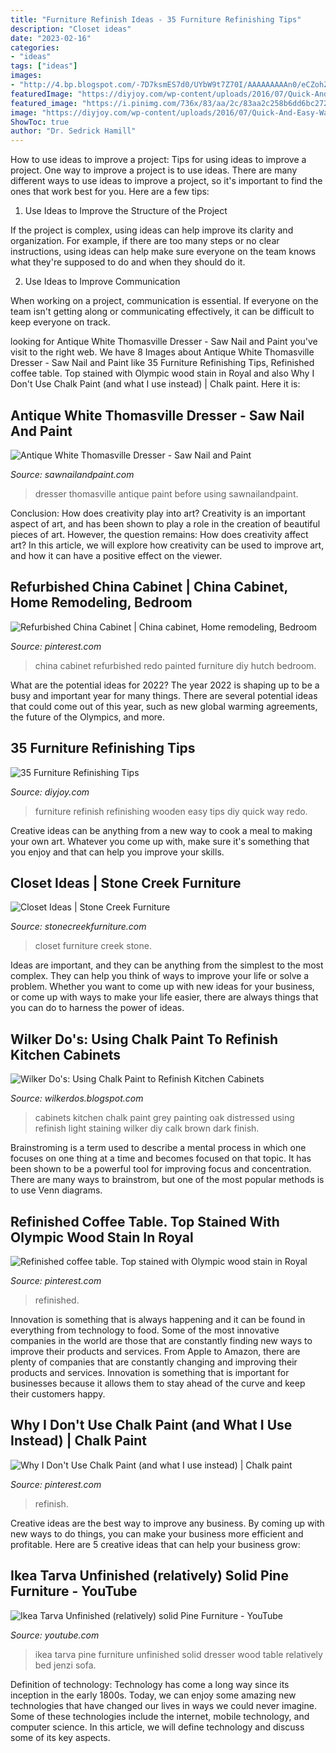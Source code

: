 ```yaml
---
title: "Furniture Refinish Ideas - 35 Furniture Refinishing Tips"
description: "Closet ideas"
date: "2023-02-16"
categories:
- "ideas"
tags: ["ideas"]
images:
- "http://4.bp.blogspot.com/-7D7ksmES7d0/UYbW9t7Z70I/AAAAAAAAAn0/eCZohZcrS8w/s1600/IMG_3038.JPG"
featuredImage: "https://diyjoy.com/wp-content/uploads/2016/07/Quick-And-Easy-Way-To-Refinish-Wooden-Furniture.jpg"
featured_image: "https://i.pinimg.com/736x/83/aa/2c/83aa2c258b6dd6bc272cb6df9eba8ff3.jpg"
image: "https://diyjoy.com/wp-content/uploads/2016/07/Quick-And-Easy-Way-To-Refinish-Wooden-Furniture.jpg"
ShowToc: true
author: "Dr. Sedrick Hamill"
---
```



How to use ideas to improve a project: Tips for using ideas to improve a project.
One way to improve a project is to use ideas. There are many different ways to use ideas to improve a project, so it's important to find the ones that work best for you. Here are a few tips:
1. Use Ideas to Improve the Structure of the Project

If the project is complex, using ideas can help improve its clarity and organization. For example, if there are too many steps or no clear instructions, using ideas can help make sure everyone on the team knows what they're supposed to do and when they should do it.

2. Use Ideas to Improve Communication

When working on a project, communication is essential. If everyone on the team isn't getting along or communicating effectively, it can be difficult to keep everyone on track.

	

		
looking for Antique White Thomasville Dresser - Saw Nail and Paint you've visit to the right web. We have 8 Images about Antique White Thomasville Dresser - Saw Nail and Paint like 35 Furniture Refinishing Tips, Refinished coffee table. Top stained with Olympic wood stain in Royal and also Why I Don&#039;t Use Chalk Paint (and what I use instead) | Chalk paint. Here it is:
		
    
## Antique White Thomasville Dresser - Saw Nail And Paint

<img loading=lazy src="http://www.sawnailandpaint.com/wp-content/uploads/2015/01/white-thomasville-dresser-1.jpg?w=660" onerror="this.onerror=null;this.src='https://tse2.mm.bing.net/th?id=OIP.nK4rCztY0rcJGu75CpASgQHaG3&amp;pid=15.1';" alt="Antique White Thomasville Dresser - Saw Nail and Paint">

_Source: sawnailandpaint.com_

>dresser thomasville antique paint before using sawnailandpaint. 

	

Conclusion: How does creativity play into art?
Creativity is an important aspect of art, and has been shown to play a role in the creation of beautiful pieces of art. However, the question remains: How does creativity affect art? In this article, we will explore how creativity can be used to improve art, and how it can have a positive effect on the viewer.

    
## Refurbished China Cabinet | China Cabinet, Home Remodeling, Bedroom

<img loading=lazy src="https://i.pinimg.com/736x/76/70/33/767033770da5a74dc06dd383577ccaea.jpg" onerror="this.onerror=null;this.src='https://tse4.mm.bing.net/th?id=OIP.lAUYyGXsrE4qWC8PtP8zXgHaJ3&amp;pid=15.1';" alt="Refurbished China Cabinet | China cabinet, Home remodeling, Bedroom">

_Source: pinterest.com_

>china cabinet refurbished redo painted furniture diy hutch bedroom. 

	

What are the potential ideas for 2022?
The year 2022 is shaping up to be a busy and important year for many things. There are several potential ideas that could come out of this year, such as new global warming agreements, the future of the Olympics, and more.

    
## 35 Furniture Refinishing Tips

<img loading=lazy src="https://diyjoy.com/wp-content/uploads/2016/07/Quick-And-Easy-Way-To-Refinish-Wooden-Furniture.jpg" onerror="this.onerror=null;this.src='https://tse1.mm.bing.net/th?id=OIP.MAWaddVb6xuZktKNKssCwAHaQS&amp;pid=15.1';" alt="35 Furniture Refinishing Tips">

_Source: diyjoy.com_

>furniture refinish refinishing wooden easy tips diy quick way redo. 

	

Creative ideas can be anything from a new way to cook a meal to making your own art. Whatever you come up with, make sure it's something that you enjoy and that can help you improve your skills.

    
## Closet Ideas | Stone Creek Furniture

<img loading=lazy src="https://stonecreekfurniture.com/wp-content/uploads/custom-closet-modern-white-768x1024.jpg" onerror="this.onerror=null;this.src='https://tse4.mm.bing.net/th?id=OIP.HvyvpeCkg06AgWjcP--VBAHaJ4&amp;pid=15.1';" alt="Closet Ideas | Stone Creek Furniture">

_Source: stonecreekfurniture.com_

>closet furniture creek stone. 

	

Ideas are important, and they can be anything from the simplest to the most complex. They can help you think of ways to improve your life or solve a problem. Whether you want to come up with new ideas for your business, or come up with ways to make your life easier, there are always things that you can do to harness the power of ideas.

    
## Wilker Do&#039;s: Using Chalk Paint To Refinish Kitchen Cabinets

<img loading=lazy src="http://4.bp.blogspot.com/-7D7ksmES7d0/UYbW9t7Z70I/AAAAAAAAAn0/eCZohZcrS8w/s1600/IMG_3038.JPG" onerror="this.onerror=null;this.src='https://tse2.mm.bing.net/th?id=OIP.ZjTdHTWzu2fSgwUXcBAbpAHaFj&amp;pid=15.1';" alt="Wilker Do&#039;s: Using Chalk Paint to Refinish Kitchen Cabinets">

_Source: wilkerdos.blogspot.com_

>cabinets kitchen chalk paint grey painting oak distressed using refinish light staining wilker diy calk brown dark finish. 

	

Brainstroming is a term used to describe a mental process in which one focuses on one thing at a time and becomes focused on that topic. It has been shown to be a powerful tool for improving focus and concentration. There are many ways to brainstrom, but one of the most popular methods is to use Venn diagrams.

    
## Refinished Coffee Table. Top Stained With Olympic Wood Stain In Royal

<img loading=lazy src="https://i.pinimg.com/736x/bd/00/0f/bd000fd3e77f387938afc637634d05f8.jpg" onerror="this.onerror=null;this.src='https://tse4.mm.bing.net/th?id=OIP.xeLpRiCdAXscLYc2oAa8egHaHa&amp;pid=15.1';" alt="Refinished coffee table. Top stained with Olympic wood stain in Royal">

_Source: pinterest.com_

>refinished. 

	

Innovation is something that is always happening and it can be found in everything from technology to food. Some of the most innovative companies in the world are those that are constantly finding new ways to improve their products and services. From Apple to Amazon, there are plenty of companies that are constantly changing and improving their products and services. Innovation is something that is important for businesses because it allows them to stay ahead of the curve and keep their customers happy.

    
## Why I Don&#039;t Use Chalk Paint (and What I Use Instead) | Chalk Paint

<img loading=lazy src="https://i.pinimg.com/736x/83/aa/2c/83aa2c258b6dd6bc272cb6df9eba8ff3.jpg" onerror="this.onerror=null;this.src='https://tse3.mm.bing.net/th?id=OIP.lWoGNY3JW-aYxS9SDUhtIAHaLG&amp;pid=15.1';" alt="Why I Don&#039;t Use Chalk Paint (and what I use instead) | Chalk paint">

_Source: pinterest.com_

>refinish. 

	

Creative ideas are the best way to improve any business. By coming up with new ways to do things, you can make your business more efficient and profitable. Here are 5 creative ideas that can help your business grow: 

    
## Ikea Tarva Unfinished (relatively) Solid Pine Furniture - YouTube

<img loading=lazy src="http://i.ytimg.com/vi/vUnC04MPezU/maxresdefault.jpg" onerror="this.onerror=null;this.src='https://tse4.mm.bing.net/th?id=OIP.IfQAg4Sa7F0Y5sdp8sX88AHaEK&amp;pid=15.1';" alt="Ikea Tarva Unfinished (relatively) solid Pine Furniture - YouTube">

_Source: youtube.com_

>ikea tarva pine furniture unfinished solid dresser wood table relatively bed jenzi sofa. 

	

Definition of technology:
Technology has come a long way since its inception in the early 1800s. Today, we can enjoy some amazing new technologies that have changed our lives in ways we could never imagine. Some of these technologies include the internet, mobile technology, and computer science. In this article, we will define technology and discuss some of its key aspects.

